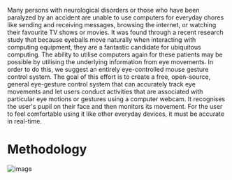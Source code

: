 Many persons with neurological disorders or those who have been paralyzed by an accident are unable to use computers for everyday chores like sending and receiving messages, browsing the internet, or watching their favourite TV shows or movies. It was found through a recent research study that because eyeballs move naturally when interacting with computing equipment, they are a fantastic candidate for ubiquitous computing. 
The ability to utilise computers again for these patients may be possible by utilising the underlying information from eye movements. In order to do this, we suggest an entirely eye-controlled mouse gesture control system. The goal of this effort is to create a free, open-source, general eye-gesture control system that can accurately track eye movements and let users conduct activities that are associated with particular eye motions or gestures using a computer webcam. It recognises the user's pupil on their face and then monitors its movement. For the user to feel comfortable using it like other everyday devices, it must be accurate in real-time. 

# Methodology
![image](https://github.com/KarriIndira/Eye-Controlled-Mouse-Cursor/assets/127617133/9372ac7f-6d6b-4512-bcf1-f7c3f4806a81)
